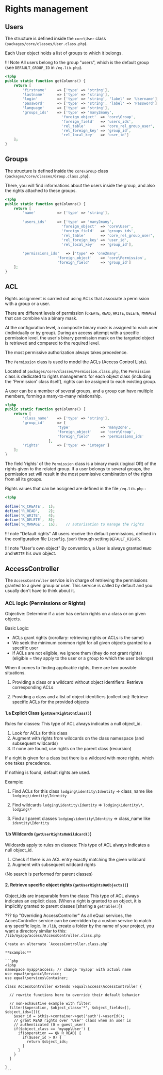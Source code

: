 # Rights management



## Users 
The structure is defined inside the `core\User` class (`packages/core/classes/User.class.php`).

Each User object holds a list of groups to which it belongs.

!!! Note
    All users belong to the group "users", which is the default group (see `DEFAULT_GROUP_ID` in `/eq.lib.php`).

```php
<?php
public static function getColumns() {
	return [
		'firstname'		=> ['type' => 'string'],        
		'lastname'		=> ['type' => 'string'],
		'login'			=> ['type' => 'string', 'label' => 'Username'],
		'password'		=> ['type' => 'string', 'label' => 'Password'],
		'language'		=> ['type' => 'string'],
		'groups_ids'	=> ['type' => 'many2many', 
						  'foreign_object'	=> 'core\Group', 
						  'foreign_field'	=> 'users_ids', 
						  'rel_table'		=> 'core_rel_group_user', 
						  'rel_foreign_key'	=> 'group_id', 
						  'rel_local_key'	=> 'user_id']
	];
}
```



## Groups

The structure is defined inside the `core\Group` class (`packages/core/classes/Group.class.php`).

There, you will find informations about the users inside the group, and also the rights attached to these groups. 

```php
<?php
public static function getColumns() {
	return [
		'name'			=> ['type' => 'string'],
        
		'users_ids'		=> ['type' => 'many2many', 
						  'foreign_object'	=> 'core\User', 
						  'foreign_field'	=> 'groups_ids', 
						  'rel_table'		=> 'core_rel_group_user', 
						  'rel_foreign_key'	=> 'user_id', 
						  'rel_local_key'	=> 'group_id'],
                            
		'permissions_ids'	=> ['type' => 'one2many', 
						'foreign_object'	=> 'core\Permission', 
						'foreign_field'		=> 'group_id']
	];
}
```



## ACL 

Rights assignment is carried out using ACLs that associate a permission with a group or a user.

There are different levels of permission (`CREATE`, `READ`, `WRITE`, `DELETE`, `MANAGE`) that can combine via a binary mask.

At the configuration level, a composite binary mask is assigned to each user (individually or by group).
During an access attempt with a specific permission level, the user's binary permission mask on the targeted object is retrieved and compared to the required level.

The most permissive authorization always takes precedence.


The `Permission` class is used to model the ACLs (Access Control Lists).

Located at `packages/core/classes/Permission.class.php`, the `Permission` class is dedicated to rights management: for each object class (including the 'Permission' class itself), rights can be assigned to each existing group.

A user can be a member of several groups, and a group can have multiple members, forming a many-to-many relationship.

```php
<?php
public static function getColumns() {
	return [
		'class_name'	=> ['type' => 'string'],
		'group_id'		=> [
						'type'				=> 'many2one', 
						'foreign_object'	=> 'core\Group', 
						'foreign_field'		=> 'permissions_ids'
					],
		'rights'		=> ['type' => 'integer']
	];
}
```



The field 'rights' of the `Permission` class is a binary mask (logical OR) of the rights given to the related group.
If a user belongs to several groups, the permission set will result in the most permissive combination of the rights from all its groups.

Rights values that can be assigned are defined in the file `/eq.lib.php` :
```php
<?php
    
define('R_CREATE',	1);	
define('R_READ',	2);	
define('R_WRITE',	4);	
define('R_DELETE',	8); 	
define('R_MANAGE',	16); 	// autorisation to manage the rights 
```



!!! note "Default rights"
    All users receive the default permissions, defined in the configuration file (`/config.json`) through setting `DEFAULT_RIGHTS`.

!!! note "User's own object"
    By convention, a User is always granted `READ` and `WRITE` his own object.



## AccessController

The `AccessController` service is in charge of retrieving the permissions granted to a given group or user. This service is called by default and you usually don't have to think about it.


### ACL logic (Permissions or Rights)

Objective: Determine if a user has certain rights on a class or on given objects.

Basic Logic:

* ACLs grant rights (corollary: retrieving rights or ACLs is the same)
* We seek the minimum common right for all given objects granted to a specific user
* If ACLs are not eligible, we ignore them (they do not grant rights)
    (eligible = they apply to the user or a group to which the user belongs)

When it comes to finding applicable rights, there are two possible situations.

1. Providing a class or a wildcard without object identifiers: Retrieve corresponding ACLs

2. Providing a class and a list of object identifiers (collection): Retrieve specific ACLs for the provided objects

    

#### 1.a Explicit Class (`getUserRightsOnClass()`)

Rules for classes: This type of ACL always indicates a null object_id.

1) Look for ACLs for this class
2) Augment with rights from wildcards on the class namespace (and subsequent wildcards)
3) If none are found, use rights on the parent class (recursion)

If a right is given for a class but there is a wildcard with more rights, which one takes precedence.

If nothing is found, default rights are used.

Example:

1. Find ACLs for this class
    `lodging\identity\Identity`	=> class_name like `lodging\identity\Identity`

2. Find wildcards
    `lodging\identity\Identity`	=> `lodging\identity\*`, `lodging\*` 

3. Find all parent classes
    `lodging\identity\Identity`	=> class_name like `identity\Identity`

    

#### 1.b Wildcards (`getUserRightsOnWildcard()`)

Wildcards apply to rules on classes: This type of ACL always indicates a null object_id.

1) Check if there is an ACL entry exactly matching the given wildcard
2) Augment with subsequent wildcard rights

(No search is performed for parent classes)



#### 2. Retrieve specific object rights (`getUserRightsOnObjects()`)

Object_ids are inseparable from the class: This type of ACL always indicates an explicit class.
(When a right is granted to an object, it is implicitly granted to parent classes [sharing a `getTable()`])








??? tip "Overriding AccessController"
    As all eQual services, the AccesController service can be overridden by a custom service to match any specific logic.
    In `/lib`, create a folder by the name of your project, you want a directory similar to this: `/lib/myapp/access/AccessController.class.php`

    Create an alternate `AccessController.class.php` 

    **Example:**

    ```php
    <?php
    namespace myapp\access; // change 'myapp' with actual name
    use equal\organic\Service;
    use equal\services\Container;

    class AccessController extends \equal\access\AccessController {
        
      // rewrite functions here to override their default behavior
        
      // non-exhaustive example with filter:
      filter($operation, $object_class='*', $object_fields=[], $object_ids=[]){
        $user_id = $this->container->get('auth')->userId();
        // grant READ rights over 'User' class when an user is 
        // authenticated (0 = guest_user)
        if($object_class == 'myapp\User') {
          if($operation == QN_R_READ) {
            if($user_id > 0) {
              return $object_ids;
            }    
          }
        }
      }
        
    }
    ```